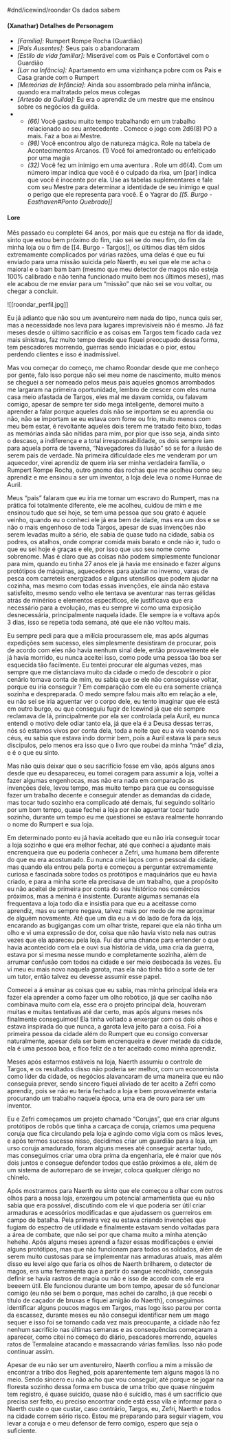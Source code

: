#dnd/icewind/roondar 
Os dados sabem
#### (Xanathar) Detalhes de Personagem
- *[Família]:* Rumpert Rompe Rocha (Guardião)
- *[Pais Ausentes]:* Seus pais o abandonaram
- *[Estilo de vida familiar]:* Miserável com os Pais e Confortável com o Guardião
- *[Lar na Infância]:* Apartamento em uma vizinhança pobre com os Pais e Casa grande com o Rumpert
- *[Memórias de Infância]:*  Ainda sou assombrado pela minha infância, quando era maltratado pelos meus colegas
-  *[Artesão da Guilda]:* Eu era o aprendiz de um mestre que me ensinou sobre os negócios da guilda.
- [Experiência de vida]: 3 (*1d6* de experiências)
	- *(66)* Você gastou muito tempo trabalhando em um trabalho relacionado ao seu antecedente . Comece o jogo com 2d6(8) PO a mais. Faz a boa ai Mestre.
	- *(98)* Você encontrou algo de natureza mágica. Role na tabela de Acontecimentos Arcanos. (1) Você foi amedrontado ou enfeitiçado por uma magia
	- *(32)* Você fez um inimigo em uma aventura . Role um d6(4). Com um número impar indica que você é o culpado da rixa, um [par] indica que você é inocente por ela. Use as tabelas suplementares e fale com seu Mestre para determinar a identidade de seu inimigo e qual o perigo que ele representa para você. É o Yagrar do *[[5. Burgo - Easthaven#Ponto Quebrado]]*
#### Lore

Mês passado eu completei 64 anos, por mais que eu esteja na flor da idade, sinto que estou bem próximo do fim, não sei se do meu fim, do fim da minha loja ou o fim de [[4. Burgo - Targos]], os últimos dias têm sidos extremamente complicados por várias razões, uma delas é que eu fui enviado para uma missão suicida pelo Naerth, eu sei que ele me acha o maioral e o bam bam bam (mesmo que meu detector de magos não esteja 100% calibrado e não tenha funcionado muito bem nos últimos meses), mas ele acabou de me enviar para um “missão” que não sei se vou voltar, ou chegar a concluir.

![[roondar_perfil.jpg]]

Eu já adianto que não sou um aventureiro nem nada do tipo, nunca quis ser, mas a necessidade nos leva para lugares imprevisíveis não é mesmo. Já faz meses desde o último sacrifício e as coisas em Targos tem ficado cada vez mais sinistras, faz muito tempo desde que fiquei preocupado dessa forma, tem pescadores morrendo, guerras sendo iniciadas e o pior, estou perdendo clientes e isso é inadmissível.

Mas vou começar do começo, me chamo Roondar desde que me conheço por gente, falo isso porque não sei meu nome de nascimento, muito menos se cheguei a ser nomeado pelos meus pais aqueles gnomos arrombados me largaram na primeira oportunidade, lembro de crescer com eles numa casa meio afastada de Targos, eles mal me davam comida, ou falavam comigo, apesar de sempre ter sido mega inteligente, demorei muito a aprender a falar porque aqueles dois não se importam se eu aprendia ou não, não se importam se eu estava com fome ou frio, muito menos com meu bem estar, é revoltante aqueles dois terem me tratado feito bixo, todas as memórias ainda são nítidas para mim, por pior que isso seja, ainda sinto o descaso, a indiferença e a total irresponsabilidade, os dois sempre iam para aquela porra de taverna, “Navegadores da Ilusão” só se for a ilusão de serem pais de verdade. Na primeira dificuldade eles me venderam por um aquecedor, virei aprendiz de quem iria ser minha verdadeira família, o Rumpert Rompe Rocha, outro gnomo das rochas que me acolheu como seu aprendiz e me ensinou a ser um inventor, a loja dele leva o nome Hunrae de Auril.

Meus “pais” falaram que eu iria me tornar um escravo do Rumpert, mas na prática foi totalmente diferente, ele me acolheu, cuidou de mim e me ensinou tudo que sei hoje, se tem uma pessoa que sou grato é aquele veinho, quando eu o conheci ele já era bem de idade, mas era um dos e se não o mais engenhoso de toda Targos, apesar de suas invenções não serem levadas muito a sério, ele sabia de quase tudo na cidade, sabia os podres, os atalhos, onde comprar comida mais barato e onde não ir, tudo o que eu sei hoje é graças e ele, por isso que uso seu nome como sobrenome. Mas é claro que as coisas não podem simplesmente funcionar para mim, quando eu tinha 27 anos ele já havia me ensinado e fazer alguns protótipos de máquinas, aquecedores para ajudar no inverno, varas de pesca com carreteis energizados e alguns utensílios que podem ajudar na cozinha, mas mesmo com todas essas invenções, ele ainda não estava satisfeito, mesmo sendo velho ele tentava se aventurar nas terras gélidas atrás de minérios e elementos específicos, ele justificava que era necessário para a evolução, mas eu sempre vi como uma exposição desnecessária, principalmente naquela idade. Ele sempre ia e voltava após 3 dias, isso se repetia toda semana, até que ele não voltou mais. 

Eu sempre pedi para que a milícia procurassem ele, mas após algumas expedições sem sucesso, eles simplesmente desistiram de procurar, pois de acordo com eles não havia nenhum sinal dele, então provavelmente ele já havia morrido, eu nunca aceitei isso, como pode uma pessoa tão boa ser esquecida tão facilmente. Eu tentei procurar ele algumas vezes, mas sempre que me distanciava muito da cidade o medo de descobrir o pior cenário tomava conta de mim, eu sabia que se ele não conseguisse voltar, porque eu iria conseguir ? Em comparação com ele eu era somente criança sozinha e despreparada. O medo sempre falou mais alto em relação a ele, eu não sei se iria aguentar ver o corpo dele, eu tento imaginar que ele está em outro burgo, ou que conseguiu fugir de Icewind já que ele sempre reclamava de lá, principalmente por ela ser controlada pela Auril, eu nunca entendi o motivo dele odiar tanto ela, já que ela é a Deusa dessas terras, nós só estamos vivos por conta dela, toda a noite que eu a via voando nos céus, eu sabia que estava indo dormir bem, pois a Auril estava lá para seus discípulos, pelo menos era isso que o livro que roubei da minha “mãe” dizia, e é o que eu sinto.

Mas não quis deixar que o seu sacrifício fosse em vão, após alguns anos desde que eu desapareceu, eu tomei coragem para assumir a loja, voltei a fazer algumas engenhocas, mas não era nada em comparação as invenções dele, levou tempo, mas muito tempo para que eu conseguisse fazer um trabalho decente e conseguir atender as demandas da cidade, mas tocar tudo sozinho era complicado até demais, fui seguindo solitário por um bom tempo, quase fechei a loja por não aguentar tocar tudo sozinho, durante um tempo eu me questionei se estava realmente honrando o nome do Rumpert e sua loja.

Em determinado ponto eu já havia aceitado que eu não iria conseguir tocar a loja sozinho e que era melhor fechar, até que conheci a ajudante mais encrenqueira que eu poderia conhecer a Zefri, uma humana bem diferente do que eu era acostumado. Eu nunca criei laços com o pessoal da cidade, mas quando ela entrou pela porta e começou a perguntar extremamente curiosa e fascinada sobre todos os protótipos e maquinários que eu havia criado, e para a minha sorte ela precisava de um trabalho, que a propósito eu não aceitei de primeira por conta do seu histórico nos comércios próximos, mas a menina é insistente. Durante algumas semanas ela frequentava a loja todo dia e insistia para que eu a aceitasse como aprendiz, mas eu sempre negava, talvez mais por medo de me aproximar de alguém novamente. Até que um dia eu a vi do lado de fora da loja, encarando as bugigangas com um olhar triste, reparei que ela não tinha um olho e vi uma expressão de dor, coisa que não havia visto nela nas outras vezes que ela apareceu pela loja. Fui dar uma chance para entender o que havia acontecido com ela e ouvi sua história de vida, uma cria da guerra, estava por si mesma nesse mundo e completamente sozinha, além de arrumar confusão com todos na cidade e ser meio desbocada às vezes. Eu vi meu eu mais novo naquela garota, mas ela não tinha tido a sorte de ter um tutor, então talvez eu devesse assumir esse papel.

Comecei a á ensinar as coisas que eu sabia, mas minha principal ideia era fazer ela aprender a como fazer um olho robótico, já que ser caolha não combinava muito com ela, esse era o projeto principal dela, houveram muitas e muitas tentativas até dar certo, mas após alguns meses nós finalmente conseguimos! Ela tinha voltado a enxergar com os dois olhos e estava inspirada do que nunca, a garota leva jeito para a coisa. Foi a primeira pessoa da cidade além do Rumpert que eu consigo conversar naturalmente, apesar dela ser bem encrenqueira e dever metade da cidade, ela é uma pessoa boa, e fico feliz de a ter aceitado como minha aprendiz. 

Meses após estarmos estáveis na loja, Naerth assumiu o controle de Targos, e os resultados disso não poderia ser melhor, com um economista como líder da cidade, os negócios alavancaram de uma maneira que eu não conseguia prever, sendo sincero fiquei aliviado de ter aceito a Zefri como aprendiz, pois se não eu teria fechado a loja e bem provavelmente estaria procurando um trabalho naquela época, uma era de ouro para ser um inventor.

Eu e Zefri começamos um projeto chamado “Corujas”, que era criar alguns protótipos de robôs que tinha a carcaça de coruja, criamos uma pequena coruja que fica circulando pela loja e agindo como vigia com os mãos leves, e após termos sucesso nisso, decidimos criar um guardião para a loja, um urso coruja amadurado, foram alguns meses até conseguir acertar tudo, mas conseguimos criar uma obra prima da engenharia, ele é maior que nós dois juntos e consegue defender todos que estão próximos a ele, além de um sistema de autorreparo de se invejar, coloca qualquer clérigo no chinelo.

Após mostrarmos para Naerth eu sinto que ele começou a olhar com outros olhos para a nossa loja, enxergou um potencial armamentista que eu não sabia que era possível, discutindo com ele vi que poderia ser útil criar armaduras e acessórios modificadas e que ajudassem os guerreiros em campo de batalha. Pela primeira vez eu estava criando invenções que fugiam do espectro de utilidade e finalmente estavam sendo voltadas para a área de combate, que não sei por que chama muito a minha atenção hehehe. Após alguns meses aprendi a fazer essas modificações e enviei alguns protótipos, mas que não funcionam para todos os soldados, além de serem muito custosas para se implementar nas armaduras atuais, mas além disso eu levei algo que faria os olhos de Naerth brilharem, o detector de magos, era uma ferramenta que a partir do sangue recolhido, conseguia definir se havia rastros de magia ou não e isso de acordo com ele era beeeem útil. Ele funcionou durante um bom tempo, apesar de só funcionar comigo (eu não sei bem o porque, mas achei do caralho, já que recebi o título de caçador de bruxas e fiquei amigão do Naerth), conseguimos identificar alguns poucos magos em Targos, mas logo isso parou por conta da escassez, durante meses eu não consegui identificar nem um mago sequer e isso foi se tornando cada vez mais preocupante, a cidade não fez nenhum sacrifício nas últimas semanas e as consequências começaram a aparecer, como citei no começo do diário, pescadores morrendo, aqueles ratos de Termalaine atacando e massacrando várias famílias. Isso não pode continuar assim.

Apesar de eu não ser um aventureiro, Naerth confiou a mim a missão de encontrar a tribo dos Reghed, pois aparentemente tem alguns magos lá no meio. Sendo sincero eu não acho que vou conseguir, até porque se jogar na floresta sozinho dessa forma em busca de uma tribo que quase ninguém tem registro, é quase suicido, quase não é suicídio, mas é um sacrifício que precisa ser feito, eu preciso encontrar onde está essa vila e informar para o Naerth custe o que custar, caso contrário, Targos, eu, Zefri, Naerth e todos na cidade correm sério risco. Estou me preparando para seguir viagem, vou levar a coruja e o meu defensor de ferro comigo, espero que seja o suficiente.

